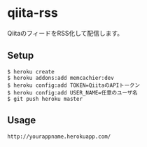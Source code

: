# qiita-rss
QiitaのフィードをRSS化して配信します。

## Setup
```
$ heroku create
$ heroku addons:add memcachier:dev
$ heroku config:add TOKEN=QiitaのAPIトークン
$ heroku config:add USER_NAME=任意のユーザ名
$ git push heroku master
```

## Usage
```
http://yourappname.herokuapp.com/
```
